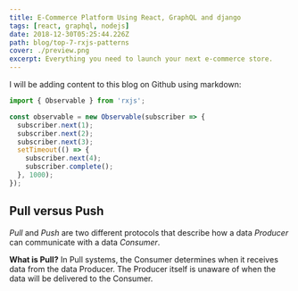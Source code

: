 ```yaml
---
title: E-Commerce Platform Using React, GraphQL and django
tags: [react, graphql, nodejs]
date: 2018-12-30T05:25:44.226Z
path: blog/top-7-rxjs-patterns
cover: ./preview.png
excerpt: Everything you need to launch your next e-commerce store.
---
```


I will be adding content to this blog on Github using markdown:

```typescript
import { Observable } from 'rxjs';

const observable = new Observable(subscriber => {
  subscriber.next(1);
  subscriber.next(2);
  subscriber.next(3);
  setTimeout(() => {
    subscriber.next(4);
    subscriber.complete();
  }, 1000);
});
```

## Pull versus Push

*Pull* and *Push* are two different protocols that describe how a data *Producer* can communicate with a data *Consumer*.

**What is Pull?** In Pull systems, the Consumer determines when it receives data from the data Producer. The Producer itself is unaware of when the data will be delivered to the Consumer.
